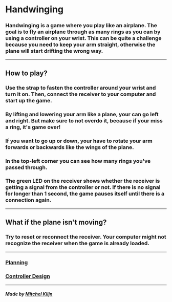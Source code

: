 # Handwinging

### Handwinging is a game where you play like an airplane. The goal is to fly an airplane through as many rings as you can by using a controller on your wrist. This can be quite a challenge because you need to keep your arm straight, otherwise the plane will start drifting the wrong way.

---

## How to play?

### Use the strap to fasten the controller around your wrist and turn it on. Then, connect the receiver to your computer and start up the game.
### By lifting and lowering your arm like a plane, your can go left and right. But make sure to not overdo it, because if your miss a ring, it's game over!
### If you want to go up or down, your have to rotate your arm forwards or backwards like the wings of the plane.
### In the top-left corner you can see how many rings you've passed through.
### The green LED on the receiver shows whether the receiver is getting a signal from the controller or not. If there is no signal for longer than 1 second, the game pauses itself until there is a connection again.

---

## What if the plane isn't moving?

### Try to reset or reconnect the receiver. Your computer might not recognize the receiver when the game is already loaded.

---

### [Planning](https://trello.com/b/pf4BlxT4/handwinging)
### [Controller Design]()

---

##### Made by [Mitchel Klijn](https://github.com/Mitchel2004)